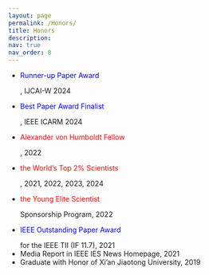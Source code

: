 ```yaml
---
layout: page
permalink: /Honors/
title: Honors
description: 
nav: true
nav_order: 8
---
```


<ul>
  <li>
    <p style="color: blue;">Runner-up Paper Award</p>, IJCAI-W 2024
  </li>
  <li>
    <p style="color: blue;">Best Paper Award Finalist</p>, IEEE ICARM 2024
  </li>
  <li>
    <p style="color: red;">Alexander von Humboldt Fellow</p>, 2022
  </li>
  <li>
    <p style="color: red;">the World’s Top 2% Scientists</p>, 2021, 2022, 2023, 2024
  </li>
  <li>
    <p style="color: red;">the Young Elite Scientist</p> Sponsorship Program, 2022
  </li>
  <li>
    <p style="color: blue;">IEEE Outstanding Paper Award</p> for the IEEE TII (IF 11.7), 2021
  </li>
  <li>
    Media Report in IEEE IES News Homepage, 2021
  </li>
  <li>
    Graduate with Honor of Xi’an Jiaotong University, 2019
  </li>
</ul>
